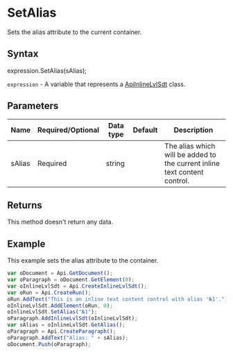 # SetAlias

Sets the alias attribute to the current container.

## Syntax

expression.SetAlias(sAlias);

`expression` - A variable that represents a [ApiInlineLvlSdt](../ApiInlineLvlSdt.md) class.

## Parameters

| **Name** | **Required/Optional** | **Data type** | **Default** | **Description** |
| ------------- | ------------- | ------------- | ------------- | ------------- |
| sAlias | Required | string |  | The alias which will be added to the current inline text content control. |

## Returns

This method doesn't return any data.

## Example

This example sets the alias attribute to the container.

```javascript
var oDocument = Api.GetDocument();
var oParagraph = oDocument.GetElement(0);
var oInlineLvlSdt = Api.CreateInlineLvlSdt();
var oRun = Api.CreateRun();
oRun.AddText("This is an inline text content control with alias '№1'.");
oInlineLvlSdt.AddElement(oRun, 0);
oInlineLvlSdt.SetAlias("№1");
oParagraph.AddInlineLvlSdt(oInlineLvlSdt);
var sAlias = oInlineLvlSdt.GetAlias();
oParagraph = Api.CreateParagraph();
oParagraph.AddText("Alias: " + sAlias);
oDocument.Push(oParagraph);
```
